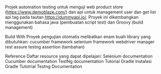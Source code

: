 Projek automation testing untuk menguji web product store (https://www.demoblaze.com/) dan api untuk management user dan get list api tag pada tautan https://dummyapi.io/. Proyek ini dikembangkan menggunakan bahasa java (pembuatan script test) dan Groovy (build management)

Build With
Proyek pengujian otomatis melibatkan enam buah library yang dibutuhkan:
cucumber framework
selenium framework
webdriver manager
rest assure
testng
assertion (tambahan)

Reference
Daftar resource yang dapat dipelajari:
Selenium documentation
Cucumber documentation
TestNg documentation
Tutorial Gradle Instalasi
Gradle Tutotrial
Testng Documentation
